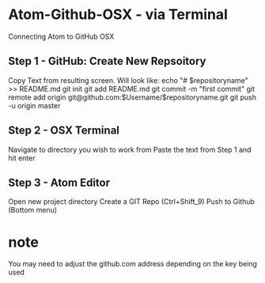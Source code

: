 # Atom-Github-OSX - via Terminal
Connecting Atom to GitHub OSX


## Step 1 - GitHub: Create New Repsoitory
Copy Text from resulting screen. Will look like:
echo "# $repositoryname" >> README.md
git init
git add README.md
git commit -m "first commit"
git remote add origin git@github.com:$Username/$repositoryname.git
git push -u origin master

## Step 2 - OSX Terminal
Navigate to directory you wish to work from
Paste the text from Step 1 and hit enter

## Step 3 - Atom Editor
Open new project directory
Create a GIT Repo (Ctrl+Shift_9)
Push to Github (Bottom menu)

# note
You may need to adjust the github.com address depending on the key being used
